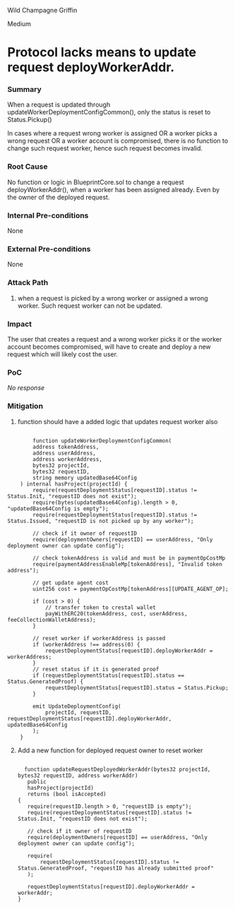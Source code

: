 Wild Champagne Griffin

Medium

# Protocol lacks means to update request deployWorkerAddr.

### Summary

When a request is updated through updateWorkerDeploymentConfigCommon(), only the status is reset to Status.Pickup()

In cases where a request wrong worker is assigned OR a worker picks a wrong request OR a worker account is compromised, there is no function to change such request worker, hence such request becomes invalid.

### Root Cause

No function or logic in BlueprintCore.sol to change a request deployWorkerAddr(), when a worker has been assigned already. Even by the owner of the deployed request.

### Internal Pre-conditions

None

### External Pre-conditions

None

### Attack Path

1. when a request is picked by a wrong worker or assigned a wrong worker. Such request worker can not be updated.

### Impact

The user that creates a request and a wrong worker picks it or the worker account becomes compromised, will have to create and deploy a new request which will likely cost the user.

### PoC

_No response_

### Mitigation

1. [](https://github.com/sherlock-audit/2025-03-crestal-network/blob/main/crestal-omni-contracts/src/BlueprintCore.sol#L628-L661) function should have a added logic that updates request worker also

```solidity

        function updateWorkerDeploymentConfigCommon(
        address tokenAddress,
        address userAddress,
        address workerAddress,
        bytes32 projectId,
        bytes32 requestID,
        string memory updatedBase64Config
    ) internal hasProject(projectId) {
        require(requestDeploymentStatus[requestID].status != Status.Init, "requestID does not exist");
        require(bytes(updatedBase64Config).length > 0, "updatedBase64Config is empty");
        require(requestDeploymentStatus[requestID].status != Status.Issued, "requestID is not picked up by any worker");

        // check if it owner of requestID
        require(deploymentOwners[requestID] == userAddress, "Only deployment owner can update config");

        // check tokenAddress is valid and must be in paymentOpCostMp
        require(paymentAddressEnableMp[tokenAddress], "Invalid token address");

        // get update agent cost
        uint256 cost = paymentOpCostMp[tokenAddress][UPDATE_AGENT_OP];

        if (cost > 0) {
            // transfer token to crestal wallet
            payWithERC20(tokenAddress, cost, userAddress, feeCollectionWalletAddress);
        }

        // reset worker if workerAddress is passed
        if (workerAddress !== address(0) {
            requestDeploymentStatus[requestID].deployWorkerAddr = workerAddress;
        }
        // reset status if it is generated proof
        if (requestDeploymentStatus[requestID].status == Status.GeneratedProof) {
            requestDeploymentStatus[requestID].status = Status.Pickup;
        }

        emit UpdateDeploymentConfig(
            projectId, requestID, requestDeploymentStatus[requestID].deployWorkerAddr, updatedBase64Config
        );
    }
```

2. Add a new function for deployed request owner to reset worker
     ```solidity

       function updateRequestDeployedWorkerAddr(bytes32 projectId, bytes32 requestID, address workerAddr)
        public
        hasProject(projectId)
        returns (bool isAccepted)
    {
        require(requestID.length > 0, "requestID is empty");
        require(requestDeploymentStatus[requestID].status != Status.Init, "requestID does not exist");

        // check if it owner of requestID
        require(deploymentOwners[requestID] == userAddress, "Only deployment owner can update config");
  
        require(
            requestDeploymentStatus[requestID].status != Status.GeneratedProof, "requestID has already submitted proof"
        );

        requestDeploymentStatus[requestID].deployWorkerAddr = workerAddr;
    }
```